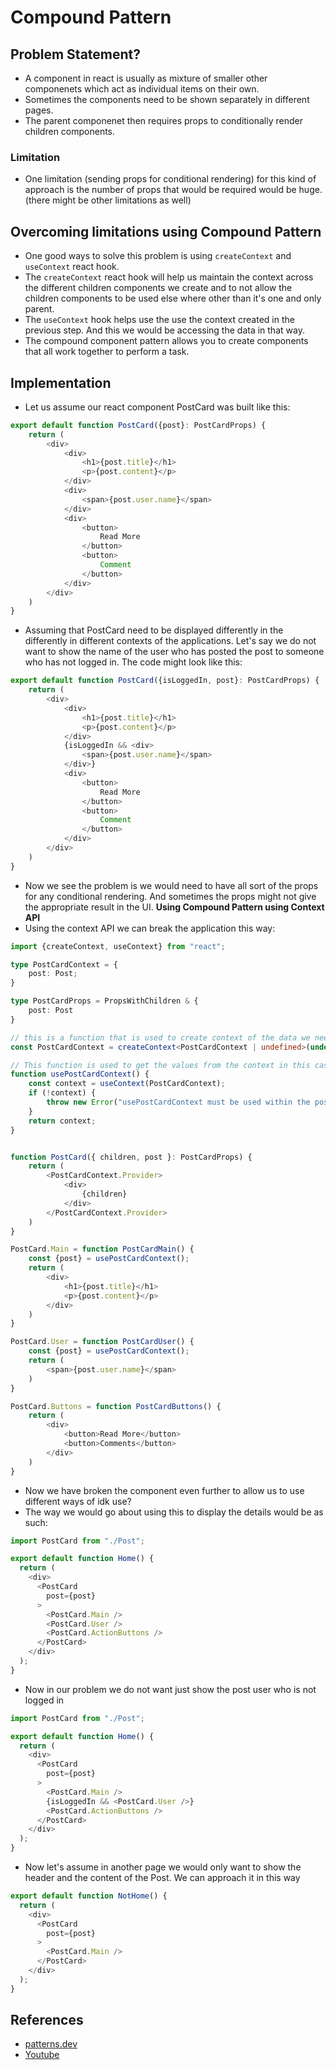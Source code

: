 # Compound Pattern
## Problem Statement?
* A component in react is usually as mixture of smaller other componenets which act as individual items on their own. 
* Sometimes the components need to be shown separately in different pages.
* The parent componenet then requires props to conditionally render children components.
### Limitation
* One limitation (sending props for conditional rendering) for this kind of approach is the number of props that would be required would be huge. 
(there might be other limitations as well)

## Overcoming limitations using Compound Pattern
* One good ways to solve this problem is using `createContext` and `useContext` react hook.
* The `createContext` react hook will help us maintain the context across the different children components we create and to not allow the children components to be used else where other than it's one and only parent.
* The `useContext` hook helps use the use the context created in the previous step. And this we would be accessing the data in that way.
* The compound component pattern allows you to create components that all work together to perform a task.

## Implementation
* Let us assume our react component PostCard was built like this:
```typescript
export default function PostCard({post}: PostCardProps) {
    return (
        <div>
            <div>
                <h1>{post.title}</h1>
                <p>{post.content}</p>
            </div>
            <div>
                <span>{post.user.name}</span>
            </div>
            <div>
                <button>
                    Read More
                </button>
                <button>
                    Comment
                </button>
            </div>
        </div>
    )
}
```
* Assuming that PostCard need to be displayed differently in the differently in different contexts of the applications. Let's say we do not want to show the name of the user who has posted the post to someone who has not logged in. The code might look like this:
```typescript
export default function PostCard({isLoggedIn, post}: PostCardProps) {
    return (
        <div>
            <div>
                <h1>{post.title}</h1>
                <p>{post.content}</p>
            </div>
            {isLoggedIn && <div>
                <span>{post.user.name}</span>
            </div>}
            <div>
                <button>
                    Read More
                </button>
                <button>
                    Comment
                </button>
            </div>
        </div>
    )
}
```
* Now we see the problem is we would need to have all sort of the props for any conditional rendering. And sometimes the props might not give the appropriate result in the UI.
**Using Compound Pattern using Context API**
* Using the context API we can break the application this way:
```typescript
import {createContext, useContext} from "react";

type PostCardContext = {
    post: Post;
}

type PostCardProps = PropsWithChildren & {
    post: Post
}

// this is a function that is used to create context of the data we need.
const PostCardContext = createContext<PostCardContext | undefined>(undefined);

// This function is used to get the values from the context in this case this is the way we would get access to the post without passing the post around in props.
function usePostCardContext() {
    const context = useContext(PostCardContext);
    if (!context) {
        throw new Error("usePostCardContext must be used within the post card ")
    }
    return context;
}


function PostCard({ children, post }: PostCardProps) {
    return (
        <PostCardContext.Provider>
            <div>
                {children}
            </div>
        </PostCardContext.Provider>
    )
}

PostCard.Main = function PostCardMain() {
    const {post} = usePostCardContext();
    return (
        <div>
            <h1>{post.title}</h1>
            <p>{post.content}</p>   
        </div> 
    )
}

PostCard.User = function PostCardUser() {
    const {post} = usePostCardContext();
    return (
        <span>{post.user.name}</span>
    )
}

PostCard.Buttons = function PostCardButtons() {
    return (
        <div>
            <button>Read More</button>
            <button>Comments</button>
        </div>
    )
}
```
* Now we have broken the component even further to allow us to use different ways of idk use?
* The way we would go about using this to display the details would be as such:
```typescript
import PostCard from "./Post";

export default function Home() {
  return (
    <div>
      <PostCard 
        post={post}
      >
        <PostCard.Main />
        <PostCard.User />
        <PostCard.ActionButtons />
      </PostCard>        
    </div>
  );
}
```
* Now in our problem we do not want just show the post user who is not logged in
```typescript
import PostCard from "./Post";

export default function Home() {
  return (
    <div>
      <PostCard 
        post={post}
      >
        <PostCard.Main />
        {isLoggedIn && <PostCard.User />}
        <PostCard.ActionButtons />
      </PostCard>        
    </div>
  );
}
```
* Now let's assume in another page we would only want to show the header and the content of the Post. We can approach it in this way
```typescript
export default function NotHome() {
  return (
    <div>
      <PostCard 
        post={post}
      >
        <PostCard.Main />
      </PostCard>        
    </div>
  );
}
```
## References
* [patterns.dev](https://www.patterns.dev/react/compound-pattern)
* [Youtube](https://www.youtube.com/watch?v=N_WgBU3S9W8)
